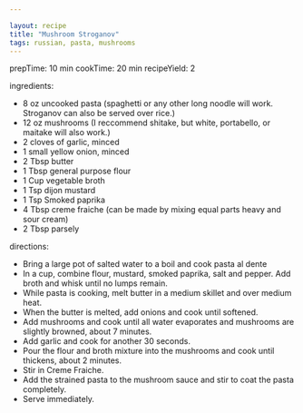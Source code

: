 ```yaml
---

layout: recipe
title: "Mushroom Stroganov"
tags: russian, pasta, mushrooms
---
```


prepTime: 10 min
cookTime: 20 min
recipeYield: 2

ingredients:
- 8 oz uncooked pasta (spaghetti or any other long noodle will work. Stroganov can also be served over rice.)
- 12 oz mushrooms (I reccommend shitake, but white, portabello, or maitake will also work.)
- 2 cloves of garlic, minced
- 1 small yellow onion, minced
- 2 Tbsp butter
- 1 Tbsp general purpose flour
- 1 Cup vegetable broth
- 1 Tsp dijon mustard
- 1 Tsp Smoked paprika
- 4 Tbsp creme fraiche (can be made by mixing equal parts heavy and sour cream)
- 2 Tbsp parsely

directions:
- Bring a large pot of salted water to a boil and cook pasta al dente
- In a cup, combine flour, mustard, smoked paprika, salt and pepper. Add broth and whisk until no lumps remain.
- While pasta is cooking, melt butter in a medium skillet and over medium heat.
- When the butter is melted, add onions and cook until softened.
- Add mushrooms and cook until all water evaporates and mushrooms are slightly browned, about 7 minutes.
- Add garlic and cook for another 30 seconds.
- Pour the flour and broth mixture into the mushrooms and cook until thickens, about 2 minutes.
- Stir in Creme Fraiche.
- Add the strained pasta to the mushroom sauce and stir to coat the pasta completely.
- Serve immediately.
